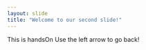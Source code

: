 ```yaml
---
layout: slide
title: "Welcome to our second slide!"
---
```

This is handsOn
Use the left arrow to go back!

